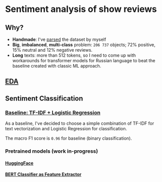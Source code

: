 # Sentiment analysis of show reviews

## Why?

- **Handmade**: I've [parsed](https://github.com/Extremesarova/shows_parsing) the dataset by myself
- **Big**, **imbalanced**, **multi-class** problem: `206 737` objects; 72% positive, 15% neutral and 12% negative reviews.
- **Long** texts: more than 512 tokens, so I need to come up with workarounds for transformer models for Russian language to beat the baseline created with classic ML approach.

## [EDA](https://github.com/Extremesarova/shows_sentiment_analysis/blob/main/notebooks/01_eda.ipynb)

## Sentiment Classification

### [Baseline: TF-IDF + Logistic Regression](https://github.com/Extremesarova/shows_sentiment_analysis/blob/main/notebooks/02_baseline.ipynb)

As a baseline, I've decided to choose a simple combination of TF-IDF for text vectorization and Logistic Regression for classification.  

The macro F1 score is `0.96` for baseline (binary classification).

### Pretrained models (work in-progress)

#### [HuggingFace](https://github.com/Extremesarova/shows_sentiment_analysis/blob/main/notebooks/03_pretrained_huggingface.ipynb)

#### [BERT Classifier as Feature Extractor](https://github.com/Extremesarova/shows_sentiment_analysis/blob/main/notebooks/04_bert-as-feature-extractor.ipynb)
